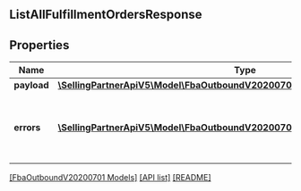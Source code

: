 ## ListAllFulfillmentOrdersResponse

## Properties

Name | Type | Description | Notes
------------ | ------------- | ------------- | -------------
**payload** | [**\SellingPartnerApiV5\Model\FbaOutboundV20200701\ListAllFulfillmentOrdersResult**](ListAllFulfillmentOrdersResult.md) |  | [optional]
**errors** | [**\SellingPartnerApiV5\Model\FbaOutboundV20200701\Error[]**](Error.md) | A list of error responses returned when a request is unsuccessful. | [optional]

[[FbaOutboundV20200701 Models]](../) [[API list]](../../Api) [[README]](../../../README.md)
